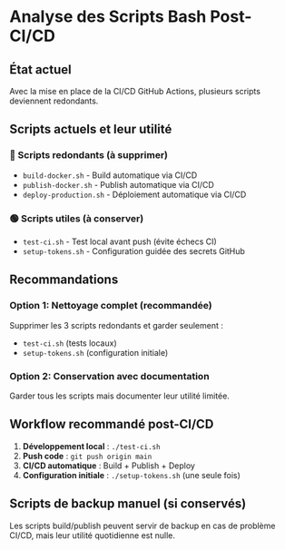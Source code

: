 # Analyse des Scripts Bash Post-CI/CD

## État actuel
Avec la mise en place de la CI/CD GitHub Actions, plusieurs scripts deviennent redondants.

## Scripts actuels et leur utilité

### 🔴 Scripts redondants (à supprimer)
- `build-docker.sh` - Build automatique via CI/CD
- `publish-docker.sh` - Publish automatique via CI/CD  
- `deploy-production.sh` - Déploiement automatique via CI/CD

### 🟢 Scripts utiles (à conserver)
- `test-ci.sh` - Test local avant push (évite échecs CI)
- `setup-tokens.sh` - Configuration guidée des secrets GitHub

## Recommandations

### Option 1: Nettoyage complet (recommandée)
Supprimer les 3 scripts redondants et garder seulement :
- `test-ci.sh` (tests locaux)
- `setup-tokens.sh` (configuration initiale)

### Option 2: Conservation avec documentation
Garder tous les scripts mais documenter leur utilité limitée.

## Workflow recommandé post-CI/CD

1. **Développement local** : `./test-ci.sh`
2. **Push code** : `git push origin main`
3. **CI/CD automatique** : Build + Publish + Deploy
4. **Configuration initiale** : `./setup-tokens.sh` (une seule fois)

## Scripts de backup manuel (si conservés)
Les scripts build/publish peuvent servir de backup en cas de problème CI/CD, 
mais leur utilité quotidienne est nulle.
